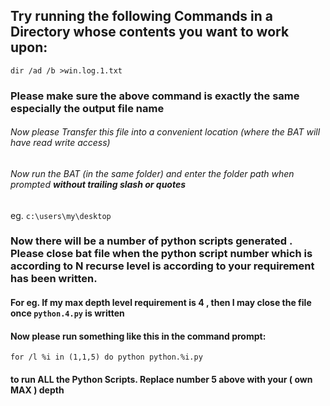 ## Try running the following Commands in a Directory whose contents you want to work upon:
`dir /ad /b >win.log.1.txt`
### Please make sure the above command is exactly the same especially the output file name
###### Now please Transfer this file into a convenient location (where the BAT will have read write access)
###### Now run the BAT (in the same folder) and enter the folder path when prompted <i><b>without trailing slash or quotes</i></b>

eg. `c:\users\my\desktop`

### Now there will be a number of python scripts generated . Please close bat file when the python script number which is according to N recurse level is according to your requirement has been written.
#### For eg. If my max depth level requirement is 4  , then I may close the file once `python.4.py` is written

#### Now please run something like this in the command prompt:
``for /l %i in (1,1,5) do python python.%i.py``

#### to run ALL the Python Scripts. Replace number 5 above with your ( own MAX ) depth



